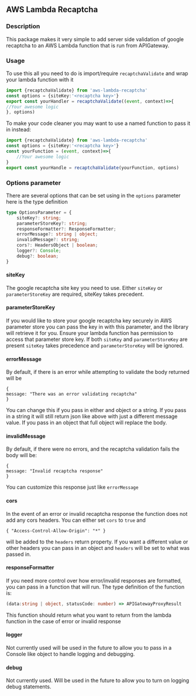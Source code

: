 ## AWS Lambda Recaptcha
### Description
This package makes it very simple to add server side validation of google recaptcha to an AWS Lambda function that is run from APIGateway.
### Usage
To use this all you need to do is import/require `recaptchaValidate` and wrap your lambda function with it
```typescript
import {recaptchaValidate} from 'aws-lambda-recaptcha'
const options = {siteKey:'<recaptcha key>'}
export const yourHandler = recaptchaValidate((event, context)=>{
//Your awesome logic
}, options)
```
To make your code cleaner you may want to use a named function to pass it in instead:
```typescript
import {recaptchaValidate} from 'aws-lambda-recaptcha'
const options = {siteKey:'<recaptcha key>'}
const yourFunction = (event, context)=>{
	//Your awesome logic
}
export const yourHandle = recaptchaValidate(yourFunction, options)
```
### Options parameter
There are several options that can be set using in the `options` parameter here is the type definition
```typescript
type OptionsParameter = {
	siteKey?: string;
	parameterStoreKey?: string;
	responseFormatter?: ResponseFormatter;
	errorMessage?: string | object;
	invalidMessage?: string;
	cors?: HeadersObject | boolean;
	logger?: Console;
	debug?: boolean;
}
```
#### siteKey
The google recaptcha site key you need to use. Either `siteKey` or `parameterStoreKey` are required, siteKey takes precedent.
#### parameterStoreKey
If you would like to store your google recaptcha key securely in AWS parameter store you can pass the key in with this parameter, and the library will retrieve it for you.  Ensure your lambda function has permission to access that parameter store key. If both `siteKey` and `parameterStoreKey` are present `siteKey` takes precedence and `parameterStoreKey` will be ignored.

#### errorMessage
By default, if there is an error while attempting to validate the body returned will be 
```json5
{
message: "There was an error validating recaptcha"
}
``` 
You can change this if you  pass in either and object or a string. If you pass in a string it will still return json like above with just a different message value. If you pass in an object that full object will replace the body.
#### invalidMessage
By default, if there were no errors, and the recaptcha validation fails the body will be:
```json5
{
message: "Invalid recaptcha response"
}
``` 
You can customize this response just like `errorMessage`
#### cors
In the event of an error or invalid recaptcha response the function does not add any cors headers.  You can either set `cors` to `true` and 
```json5
{ "Access-Control-Allow-Origin": "*" }
```
will be added to the `headers` return property.  If you want a different value or other headers you can pass in an object and `headers` will be set to what was passed in. 
#### responseFormatter
If you need more control over how error/invalid responses are formatted, you can pass in a function that will run. The type definition of the function is:
```typescript
(data:string | object, statusCode: number) => APIGatewayProxyResult
```
This function should return what you want to return from the lambda function in the case of error or invalid response 
#### logger
Not currently used will be used in the future to allow you to pass in a Console like object to handle logging and debugging.
#### debug
Not currently used. Will be used in the future to allow you to turn on logging debug statements.

